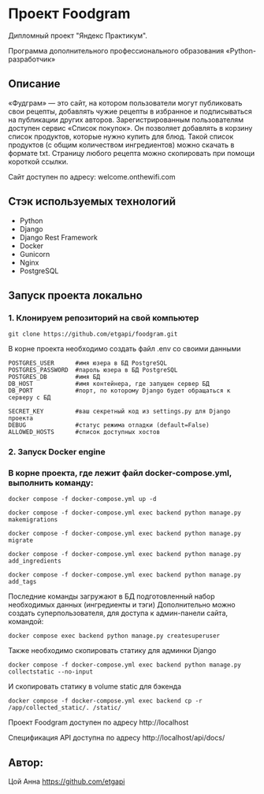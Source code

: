 # Проект Foodgram

Дипломный проект "Яндекс Практикум".

Программа дополнительного профессионального образования «Python-разработчик»
 
## Описание
 
«Фудграм» — это сайт, на котором пользователи могут публиковать свои рецепты,
добавлять чужие рецепты в избранное и подписываться на публикации других авторов. 
Зарегистрированным пользователям доступен сервис «Список покупок».
Он позволяет добавлять в корзину список продуктов, которые нужно купить для блюд.
Такой список продуктов (с общим количеством ингредиентов) можно скачать в формате txt.
Страницу любого рецепта можно скопировать при помощи короткой ссылки.

Сайт доступен по адресу: welcome.onthewifi.com

## Стэк используемых технологий
- Python
- Django
- Django Rest Framework
- Docker
- Gunicorn
- Nginx
- PostgreSQL

## Запуск проекта локально
### 1. Клонируем репозиторий на свой компьютер
```
git clone https://github.com/etgapi/foodgram.git
```
В корне проекта необходимо создать файл .env со своими данными
```
POSTGRES_USER      #имя юзера в БД PostgreSQL
POSTGRES_PASSWORD  #пароль юзера в БД PostgreSQL
POSTGRES_DB        #имя БД
DB_HOST            #имя контейнера, где запущен сервер БД
DB_PORT            #порт, по которому Django будет обращаться к серверу с БД 

SECRET_KEY         #ваш секретный код из settings.py для Django проекта
DEBUG              #статус режима отладки (default=False)
ALLOWED_HOSTS      #список доступных хостов
```

### 2. Запуск Docker engine
### В корне проекта, где лежит файл docker-compose.yml, выполнить команду:
```
docker compose -f docker-compose.yml up -d

docker compose -f docker-compose.yml exec backend python manage.py makemigrations

docker compose -f docker-compose.yml exec backend python manage.py migrate

docker compose -f docker-compose.yml exec backend python manage.py add_ingredients

docker compose -f docker-compose.yml exec backend python manage.py add_tags
```
Последние команды загружают в БД подготовленный набор необходимых данных (ингредиенты и тэги)
Дополнительно можно создать суперпользователя, для доступа к админ-панели сайта, командой:
```
docker compose exec backend python manage.py createsuperuser
```
Также необходимо скопировать статику для админки Django
```
docker compose -f docker-compose.yml exec backend python manage.py collectstatic --no-input
```
И скопировать статику в volume static для бэкенда
```
docker compose -f docker-compose.yml exec backend cp -r /app/collected_static/. /static/
```

Проект Foodgram доступен по адресу http://localhost

Спецификация API доступна по адресу http://localhost/api/docs/

## Автор: 
Цой Анна 
https://github.com/etgapi

